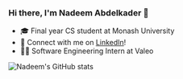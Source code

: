 ### Hi there, I'm Nadeem Abdelkader 👋

- 🎓  Final year CS student at Monash University
- 🔗  Connect with me on [LinkedIn](https://www.linkedin.com/in/nadeem-abdelkader)!
- 👨‍💻 Software Engineering Intern at Valeo

<!---
Nadeem-Abdelkader/Nadeem-Abdelkader is a ✨ special ✨ repository because its `README.md` (this file) appears on your GitHub profile.
You can click the Preview link to take a look at your changes.

Here are some ideas to get you started:
- 🔭 I’m currently working on ...
- 🌱 I’m currently learning ...
- 👯 I’m looking to collaborate on ...
- 🤔 I’m looking for help with ...
- 💬 Ask me about ...
- 📫 How to reach me: ...
- 😄 Pronouns: ...
- ⚡ Fun fact: ...
--->

![Nadeem's GitHub stats](https://github-readme-stats.vercel.app/api?username=Nadeem-Abdelkader&theme=vue&show_icons=true)

<!---
<p align="center"> <img src="https://github-readme-stats.vercel.app/api?username=Nadeem-Abdelkader&show_icons=true&theme=gotham" alt="Nadeem-Abdelkader"/>

![Most Used Languages](https://github-readme-stats.vercel.app/api/top-langs/?username=Nadeem-Abdelkader&show_icons=true&layout=compact&theme=vue&hide_border=true&hide=html,css)

![Activity Graph](https://activity-graph.herokuapp.com/graph?username=Nadeem-Abdelkader&theme=github)

<div align="center">
<img src="https://github-profile-trophy.vercel.app/?username=Nadeem-Abdelkader&column=7&theme=onedark" />
</div>
--->
